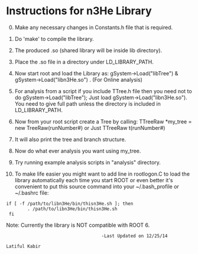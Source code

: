 Instructions for n3He Library
================================

0. Make any necessary changes in Constants.h file that is required.

1. Do 'make' to compile the library. 

2. The produced .so (shared library will be inside lib directory).

3. Place the .so file in a directory under LD_LIBRARY_PATH.

4. Now start root and load the Library as: gSystem->Load("libTree")  & gSystem->Load("libn3He.so")  . (For Online analysis)

5.  For analysis from a script if you include TTree.h file then you need not to do gSystem->Load("libTree"); Just load 
    gSystem->Load("libn3He.so").  You need to give full path unless the directory is included in LD_LIBRARY_PATH.

6. Now from your root script create a Tree by calling: TTreeRaw *my_tree = new TreeRaw(runNumber#) or Just TTreeRaw t(runNumber#)

7. It will also print the tree and branch structure.

8. Now do what ever analysis you want using my_tree.

9. Try running example analysis scripts in "analysis" directory.

10. To make life easier you might want to add line in rootlogon.C to load the library automatically each time you start ROOT or even better 
     it's convenient to put this source command into your ~/.bash_profile or ~/.bashrc file:

 
```
if [ -f /path/to/libn3He/bin/thisn3He.sh ]; then 
        . /path/to/libn3He/bin/thisn3He.sh
 fi 
```

Note: Currently the library is NOT compatible with ROOT 6.
                                                                   
                                          

										-Last Updated on 12/25/14
                                                                                          Latiful Kabir
